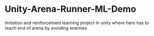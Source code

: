 # Unity-Arena-Runner-ML-Demo
Imitation and reinforcement learning project in unity where hero has to reach end of arena by avoiding enemies
